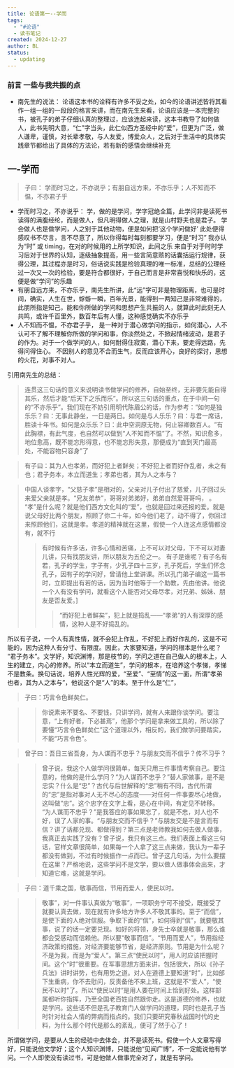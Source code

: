 ```yaml
---
title: 论语第一--学而
tags:
  - "#论语"
  - 读书笔记
created: 2024-12-27
author: BL
status:
  - updating
---
```

### 前言 一些与我共振的点
- 南先生的说法： 论语这本书的诠释有许多不妥之处，如今的论语讲述皆将其看作一组一组的一段段的格言来讲，而在南先生来看，论语应该是一本完整的书，被孔子的弟子仔细认真的整理过，应该连起来读，这本书教导了如何做人，此书先明大意，“仁”字当头，此仁似西方圣经中的“爱”，但更为广泛，做人谦卑，谨慎，对长辈孝敬，与人友爱，博爱众人，之后对于生活中的具体实践章节都给出了具体的方法论，若有新的感悟会继续补充


## 一-学而

> 子曰： 学而时习之，不亦说乎；有朋自远方来，不亦乐乎；人不知而不愠，不亦君子乎

- 学而时习之，不亦说乎： 学，做的是学问，学字冠绝全篇，此学问非是读死书读得的满腹经纶，而是做人，但凡明得做人之理，就是山村野夫也是君子。 学会做人也是做学问，人之别于其他动物，便是如何把‘这个学问做好’ 此处便得感叹书不尽言，言不尽意了，所以你得每时每刻都要学习，便是“时习” 我亦认为“时” 或 timing，在对的时候用的上所学知识，此间之乐 来自于对于时时学习后对于世界的认知，逐级抽象提高，用一些言简意赅的话囊括运行规律，获得公理，其过程亦是时习，俗话说实践是检验真理的唯一标准，总结的公理经过一次又一次的检验，要是符合都很好，于自己而言是非常喜悦和快乐的，这便是做“学问”的乐趣
- 有朋自远方来，不亦乐乎，南先生所讲，此“远”字可非是物理距离，也可是时间，确实，人生在世，蜉蝣一瞬，百年光景，能得到一两知己是非常难得的，此朋所指是知己，能和你所做的学问和思想产生共振的人，就算此时此刻无人共鸣，或许千百里外，数百年后有人懂，这种感觉确实不亦乐乎
- 人不知而不愠，不亦君子乎， 是一种对于潜心做学问的指示，如何潜心，人不认可不了解不理解你所做的学问和事，你淡然处之，不掀起情绪波动，是君子的作为。对于一个做学问的人，如何耐得住寂寞，潜心下来，要走得远路，先得问得住心。 不因别人的意见不合而生气，反而应该开心，良好的探讨，思想的火花，对事不对人。

引用南先生的总结：
> 连贯这三句话的意义来说明读书做学问的修养，自始至终，无非要先能自得其乐，然后才能“后天下之乐而乐”​。所以这三句话的重点，在于中间一句的“不亦乐乎”​。我们现在不妨引用明代陈眉公的话，作为参考：​“如何是独乐乐？曰：无事此静坐，一日是两日。如何是与人乐乐？曰：与君一席话，胜读十年书。如何是众乐乐？曰：此中空洞原无物，何止容卿数百人。​”有此胸襟，有此气度，也自然可以做到“人不知而不愠”了。不然，知识愈多，地位愈高，既不能忘形得意，也不能忘形失意，那便成为“直到天门最高处，不能容物只容身”了

> 有子曰：其为人也孝弟，而好犯上者鲜矣；不好犯上者而好作乱者，未之有也；君子务本，本立而道生；孝弟也者，其为人之本与？

> 中国人谈孝字，​“父慈子孝”是相对的，父亲对儿子付出了慈爱，儿子回过头来爱父亲就是孝。​“兄友弟恭”​，哥哥对弟弟好，弟弟自然爱哥哥吗，
。​“孝”是什么呢？就是他们西方文化叫的“爱”​，也就是回过来还报的爱。就是说父母好比两个朋友，照顾了你二十年，如今他们老了，动不得了，你回过来照顾他们，这就是孝。孝道的精神就在这里，假使一个人连这点感情都没有，就不行
>> 有时候有许多话，许多心情和苦痛，上不可以对父母，下不可以对妻儿讲，只有找朋友讲，所以朋友为五伦之一。
>> 有子是谁呢？有子名有若，孔子的学生，字子有，少孔子四十三岁，孔子死后，学生们怀念孔子，因有子的学问好，曾请他上堂讲课。所以孔门弟子编这一篇书时，立即提出有若的话，因为当时他等于一个助教，先由他讲。他说一个人有没有学问，就看这个人能否对父母尽孝，对兄弟、姊妹、朋友是否友爱。]
>>> “而好犯上者鲜矣”​，犯上就是捣乱——“孝弟”的人有深厚的感情，这种人是不好捣乱的。

所以有子说，一个人有真性情，就不会犯上作乱，不好犯上而好作乱的，这是不可能的，因为这种人有分寸、有限度。因此，大家要知道，学问的根本是什么呢？​“君子务本”​。文学好，知识渊博，那是枝节的，学问之道在自己做人的根本上，人生的建立，内心的修养。所以“本立而道生”​，学问的根本，在培养这个孝悌，孝悌不是教条。换句话说，培养人性光辉的爱，​“至爱”​、​“至情”的这一面，所谓“孝弟也者，其为人之本与”​，他说这个是“人”的本。至于什么是“仁”​，


>子曰：巧言令色鲜矣仁。

>>你说素来不要名、不要钱，只讲学问，就有人来跟你谈学问。要注意，​“上有好者，下必甚焉”​，他那个学问是拿来做工具的，所以除了要懂“巧言令色鲜矣仁”这个道理以外，相反的，我们做学问要踏实，不能“巧言令色”​。

>曾子曰：吾日三省吾身，为人谋而不忠乎？与朋友交而不信乎？传不习乎？

>>曾子说，我这个人做学问很简单，每天只用三件事情考察自己。要注意的，他做的是什么学问？​“为人谋而不忠乎？​”替人家做事，是不是忠实？什么是“忠”​？古代与后世解释的“忠”稍有不同，古代所谓的“忠”是指对事对人无不尽心的态度——对任何一件事要尽心地做，这叫做“忠”​。这个忠字在文字上看，是心在中间，有定见不转移。​“为人谋而不忠乎？​”是我答应的事如果忘了，就是不忠，对人也不好，误了人家的事。​“与朋友交而不信乎？​”与朋友交是不是言而有信？讲了话都兑现、都做得到？第三点是老师教我如何去做人做事，我真正去实践了没有？曾子说，我只有这三点。我们表面上看这三句话，官样文章很简单，如果每一个人拿了这三点来做，我认为一辈子都没有做到，不过有时候振作一点而已。曾子这几句话，为什么要摆在这里？严格地说，这些学问不是文学，要以做人做事体会出来，才知道它难，这就是学问。

> 子曰：道千乘之国，敬事而信，节用而爱人，使民以时。

>>敬事”​，对一件事认真做为“敬事”​，一项职务宁可不接受，既接受了就要认真去做，现在就有许多地方许多人不敬其事的。至于“而信”​，是使下面的人绝对信服。争取下面的“信”​，如何得到“信”​，就要敬其事，说了的话一定要兑现。如好的将领，身先士卒就是敬事，那么谁都会受感动而信赖他。所以要“敬事而信”​。“节用而爱人”​，节用指经济政策的措施，对经济要能够节省，是经济原则。节用是为什么呢？不是为我，而是为“爱人”​。第三点“使民以时”​，用人时应该把握时间。这个“时”很重要。在军事思想方面来讲，包括很大，所以《孙子兵法》讲时讲势，也有用势之道。对人在道德上要知道“时”​，比如部下生重病，你不去慰问，反责备他不来上班，这就是不“爱人”​，​“使民不以时”了。所以“使民以时”是用人要在时间上恰到好处。这样部属都听你指挥，乃至全国老百姓自然跟你走。这是道德的修养，也就是学问。这些话不但是孔子教育门人做学问的道理，同时也是孔子当时针对社会人情的弊病而指点的。我们只要研究春秋战国时代的史料，为什么那个时代是那么的紊乱，便可了然于心了！

所谓做学问，是要从人生的经验中去体会，并不是读死书。假使一个人文章写得好，只能说他文学好；这个人知识渊博，只能说他“见闻广博”​，不一定能说他有学问。一个人即使没有读过书，可是他做人做事完全对了，就是有学问。
